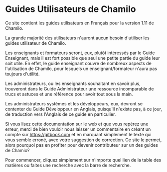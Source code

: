 Guides Utilisateurs de Chamilo
==============================

Ce site contient les guides utilisateurs en Français pour la version 1.11 de Chamilo.

La grande majorité des utilisateurs n'auront aucun besoin d'utiliser les guides utilisateur de Chamilo.

Les enseignants et formateurs seront, eux, plutôt intéressés par le Guide Enseignant, mais il est fort possible que seul une petite partie du guide leur soit utile. En effet, le guide enseignant couvre de nombreux aspects de l'utilisation de Chamilo, pour lesquels un enseignant/formateur n'aura pas toujours d'utilité.

Les administrateurs, ou les enseignants souhaitant en savoir plus, trouveront dans le Guide Administrateur une ressource incomparable de trucs et astuces et une référence pour avoir tout sous la main.

Les administrateurs systèmes et les développeurs, eux, devront se contenter du Guide Développeur en Anglais, puisqu'il n'existe pas, à ce jour, de traduction vers l'Anglais de ce guide en particulier.

Si vous lisez cette documentation sur le web et que vous repérez une erreur, merci de bien vouloir nous laisser un commentaire en créant un compte sur https://gitbook.com et en marquant simplement le texte qui vous semble erroné, avec votre suggestion de correction. Ce site le permet, alors pourquoi pas en profiter pour devenir contributeur sur un des guides de Chamio?

Pour commencer, cliquez simplement sur n'importe quel lien de la table des matières ou faites une recherche avec la barre de recherche.

